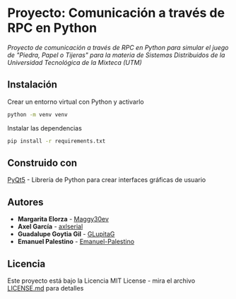 # Proyecto: Comunicación a través de RPC en Python
_Proyecto de comunicación a través de RPC en Python para simular el juego de "Piedra, Papel o Tijeras" para la materia de Sistemas Distribuidos de la Universidad Tecnológica de la Mixteca (UTM)_

## Instalación

Crear un entorno virtual con Python y activarlo

```bash
python -m venv venv
```

Instalar las dependencias

```bash
pip install -r requirements.txt
```

## Construido con

[PyQt5](https://pypi.org/project/PyQt5/) - Librería de Python para crear interfaces gráficas de usuario

## Autores

* **Margarita Elorza** - [Maggy30ev](https://github.com/Maggy30ev)
* **Axel García** - [axlserial](https://github.com/axlserial)
* **Guadalupe Goytia Gil** - [GLupitaG](https://github.com/GLupitaG)
* **Emanuel Palestino** - [Emanuel-Palestino](https://github.com/Emanuel-Palestino)

## Licencia

Este proyecto está bajo la Licencia MIT License - mira el archivo [LICENSE.md](LICENSE.md) para detalles